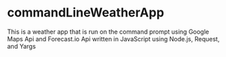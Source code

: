 # commandLineWeatherApp
This is a weather app that is run on the command prompt using Google Maps Api and Forecast.io Api written in JavaScript using Node.js, Request, and Yargs
